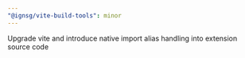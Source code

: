 ```yaml
---
"@ignsg/vite-build-tools": minor
---
```


Upgrade vite and introduce native import alias handling into extension source code
